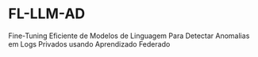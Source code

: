 # FL-LLM-AD
Fine-Tuning Eficiente de Modelos de Linguagem Para Detectar Anomalias em Logs Privados usando Aprendizado Federado
